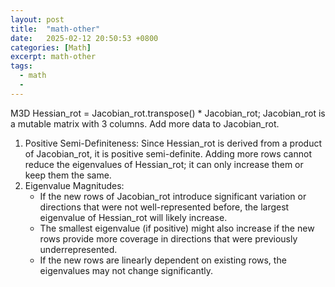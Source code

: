 ```yaml
---
layout: post
title:  "math-other"
date:   2025-02-12 20:50:53 +0800
categories: [Math]
excerpt: math-other
tags:
  - math
  - 
---
```


M3D Hessian_rot = Jacobian_rot.transpose() * Jacobian_rot; Jacobian_rot is a mutable matrix with 3 columns. Add more data to Jacobian_rot.

1. Positive Semi-Definiteness: Since Hessian_rot is derived from a product of Jacobian_rot, it is positive semi-definite. Adding more rows cannot reduce the eigenvalues of Hessian_rot; it can only increase them or keep them the same.
2. Eigenvalue Magnitudes:
   * If the new rows of Jacobian_rot introduce significant variation or directions that were not well-represented before, the largest eigenvalue of Hessian_rot will likely increase.
   * The smallest eigenvalue (if positive) might also increase if the new rows provide more coverage in directions that were previously underrepresented.
   * If the new rows are linearly dependent on existing rows, the eigenvalues may not change significantly.
